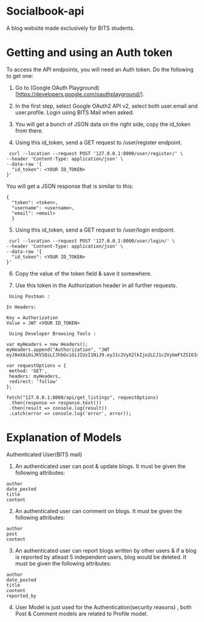 # Socialbook-api
A blog website made exclusively for BITS students.

# Getting and using an Auth token

To access the API endpoints, you will need an Auth token. Do the following to get one:

1) Go to (Google OAuth Playground)[https://developers.google.com/oauthplayground/].

2) In the first step, select Google OAuth2 API v2, select both user.email and user.profile. Login using BITS Mail when asked.

3) You will get a bunch of JSON data on the right side, copy the id_token from there.

4) Using this id_token, send a GET request to /user/register endpoint.

```
 curl --location --request POST '127.0.0.1:8000/user/register/' \
--header 'Content-Type: application/json' \
--data-raw '{
  "id_token": <YOUR ID_TOKEN>
}' 
```
  
You will get a JSON response that is similar to this:
```
{
  "token": <token>,
  "username": <username>,
  "email": <email>
  } 
```   
5) Using this id_token, send a GET request to /user/login endpoint.

```
 curl --location --request POST '127.0.0.1:8000/user/login/' \
--header 'Content-Type: application/json' \
--data-raw '{
  "id_token": <YOUR ID_TOKEN>
}' 
```
  
6) Copy the value of the token field & save it somewhere.

7) Use this token in the Authorization header in all further requests.

``` Using Postman :```

```
In Headers:

Key = Authorization
Value = JWT <YOUR ID_TOKEN>

```

``` Using Developer Browsing Tools :```

```
var myHeaders = new Headers();
myHeaders.append("Authorization", "JWT eyJ0eXAiOiJKV1QiLCJhbGciOiJIUzI1NiJ9.eyJ1c2VyX2lkIjo2LCJ1c2VybmFtZSI6ImYyMDE5MDI5NiIsImV4cCI6MTU5NDQ4MTE3MywiZW1haWwiOiJmMjAxOTAyOTZAcGlsYW5pLmJpdHMtcGlsYW5pLmFjLmluIn0.PtLMK5xVNTgJEUzzU0ADcoNZcKBnOk6xJ7Q7zWLzLcQ");

var requestOptions = {
 method: 'GET',
 headers: myHeaders,
 redirect: 'follow'
};

fetch("127.0.0.1:8000/api/get_listings", requestOptions)
 .then(response => response.text())
 .then(result => console.log(result))
 .catch(error => console.log('error', error)); 
 ```
# Explanation of Models

Authenticated User(BITS mail)

1. An authenticated user can post & update blogs. It must be given the following attributes:
```
author
date_posted
title
content
```
2. An authenticated user can comment on blogs. It must be given the following attributes:
```
author
post
content
```
3. An authenticated user can report blogs written by other users & if a blog is reported by atleast 5 independent users, blog would be deleted. It must be given the following attributes:
```
author
date_posted
title
content
reported_by
```
4. User Model is just used for the Authentication(security reasons) , both Post & Comment models are related to Profile model.
